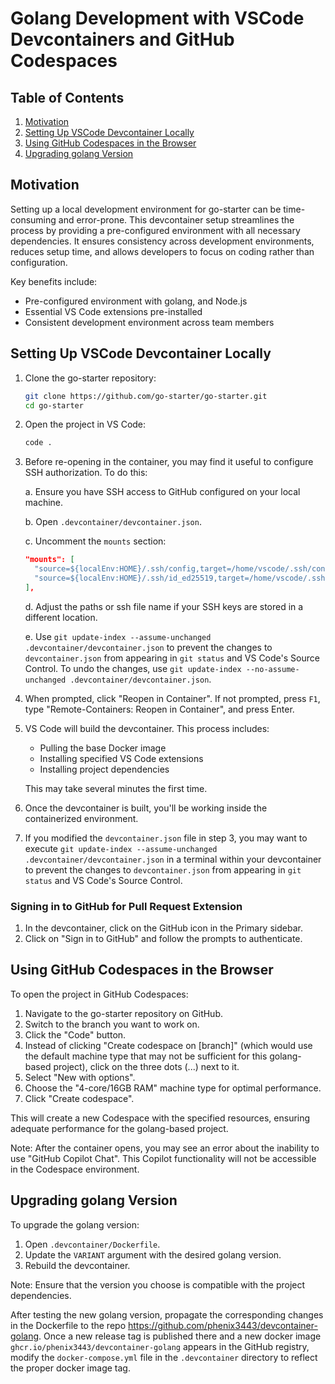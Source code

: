 # Golang Development with VSCode Devcontainers and GitHub Codespaces

## Table of Contents

1. [Motivation](#motivation)
2. [Setting Up VSCode Devcontainer Locally](#setting-up-vscode-devcontainer-locally)
3. [Using GitHub Codespaces in the Browser](#using-github-codespaces-in-the-browser)
4. [Upgrading golang Version](#upgrading-golang-version)

## Motivation

Setting up a local development environment for go-starter can be time-consuming and error-prone. This devcontainer setup streamlines the process by providing a pre-configured environment with all necessary dependencies. It ensures consistency across development environments, reduces setup time, and allows developers to focus on coding rather than configuration.

Key benefits include:

- Pre-configured environment with golang, and Node.js
- Essential VS Code extensions pre-installed
- Consistent development environment across team members

## Setting Up VSCode Devcontainer Locally

1. Clone the go-starter repository:

   ```bash
   git clone https://github.com/go-starter/go-starter.git
   cd go-starter
   ```

2. Open the project in VS Code:

   ```bash
   code .
   ```

3. Before re-opening in the container, you may find it useful to configure SSH authorization. To do this:

   a. Ensure you have SSH access to GitHub configured on your local machine.

   b. Open `.devcontainer/devcontainer.json`.

   c. Uncomment the `mounts` section:

      ```json
      "mounts": [
        "source=${localEnv:HOME}/.ssh/config,target=/home/vscode/.ssh/config,type=bind,consistency=cached",
        "source=${localEnv:HOME}/.ssh/id_ed25519,target=/home/vscode/.ssh/id_ed25519,type=bind,consistency=cached"
      ],
      ```

   d. Adjust the paths or ssh file name if your SSH keys are stored in a different location.

   e. Use `git update-index --assume-unchanged .devcontainer/devcontainer.json` to prevent the changes to `devcontainer.json` from appearing in `git status` and VS Code's Source Control. To undo the changes, use `git update-index --no-assume-unchanged .devcontainer/devcontainer.json`.

4. When prompted, click "Reopen in Container". If not prompted, press `F1`, type "Remote-Containers: Reopen in Container", and press Enter.

5. VS Code will build the devcontainer. This process includes:
   - Pulling the base Docker image
   - Installing specified VS Code extensions
   - Installing project dependencies

   This may take several minutes the first time.

6. Once the devcontainer is built, you'll be working inside the containerized environment.

7. If you modified the `devcontainer.json` file in step 3, you may want to execute `git update-index --assume-unchanged .devcontainer/devcontainer.json` in a terminal within your devcontainer to prevent the changes to `devcontainer.json` from appearing in `git status` and VS Code's Source Control.

### Signing in to GitHub for Pull Request Extension

1. In the devcontainer, click on the GitHub icon in the Primary sidebar.
2. Click on "Sign in to GitHub" and follow the prompts to authenticate.

## Using GitHub Codespaces in the Browser

To open the project in GitHub Codespaces:

1. Navigate to the go-starter repository on GitHub.
2. Switch to the branch you want to work on.
3. Click the "Code" button.
4. Instead of clicking "Create codespace on [branch]" (which would use the default machine type that may not be sufficient for this golang-based project), click on the three dots (...) next to it.
5. Select "New with options".
6. Choose the "4-core/16GB RAM" machine type for optimal performance.
7. Click "Create codespace".

This will create a new Codespace with the specified resources, ensuring adequate performance for the golang-based project.

Note: After the container opens, you may see an error about the inability to use "GitHub Copilot Chat". This Copilot functionality will not be accessible in the Codespace environment.

## Upgrading golang Version

To upgrade the golang version:

1. Open `.devcontainer/Dockerfile`.
2. Update the `VARIANT` argument with the desired golang version.
3. Rebuild the devcontainer.

Note: Ensure that the version you choose is compatible with the project dependencies.

After testing the new golang version, propagate the corresponding changes in the Dockerfile to the repo <https://github.com/phenix3443/devcontainer-golang>. Once a new release tag is published there and a new docker image `ghcr.io/phenix3443/devcontainer-golang` appears in the GitHub registry, modify the `docker-compose.yml` file in the `.devcontainer` directory to reflect the proper docker image tag.
